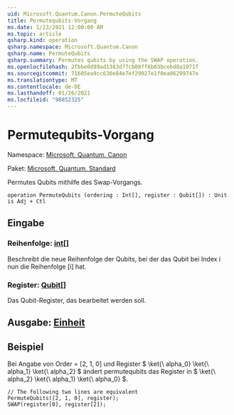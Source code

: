 ```yaml
---
uid: Microsoft.Quantum.Canon.PermuteQubits
title: Permutequbits-Vorgang
ms.date: 1/23/2021 12:00:00 AM
ms.topic: article
qsharp.kind: operation
qsharp.namespace: Microsoft.Quantum.Canon
qsharp.name: PermuteQubits
qsharp.summary: Permutes qubits by using the SWAP operation.
ms.openlocfilehash: 2fbbe0d99ad1383d77cb08ff6b03bcebd8a1971f
ms.sourcegitcommit: 71605ea9cc630e84e7ef29027e1f0ea06299747e
ms.translationtype: MT
ms.contentlocale: de-DE
ms.lasthandoff: 01/26/2021
ms.locfileid: "98852325"
---
```

# <a name="permutequbits-operation"></a>Permutequbits-Vorgang

Namespace: [Microsoft. Quantum. Canon](xref:Microsoft.Quantum.Canon)

Paket: [Microsoft. Quantum. Standard](https://nuget.org/packages/Microsoft.Quantum.Standard)


Permutes Qubits mithilfe des Swap-Vorgangs.

```qsharp
operation PermuteQubits (ordering : Int[], register : Qubit[]) : Unit is Adj + Ctl
```


## <a name="input"></a>Eingabe

### <a name="ordering--int"></a>Reihenfolge: [int](xref:microsoft.quantum.lang-ref.int)[]

Beschreibt die neue Reihenfolge der Qubits, bei der das Qubit bei Index i nun die Reihenfolge [i] hat.


### <a name="register--qubit"></a>Register: [Qubit](xref:microsoft.quantum.lang-ref.qubit)[]

Das Qubit-Register, das bearbeitet werden soll.



## <a name="output--unit"></a>Ausgabe: [Einheit](xref:microsoft.quantum.lang-ref.unit)



## <a name="example"></a>Beispiel

Bei Angabe von Order = [2, 1, 0] und Register $ \ket{\ alpha_0} \ket{\ alpha_1} \ket{\ alpha_2} $ ändert permutequbits das Register in $ \ket{\ alpha_2} \ket{\ alpha_1} \ket{\ alpha_0} $.

```qsharp
// The following two lines are equivalent
PermuteQubits([2, 1, 0], register);
SWAP(register[0], register[2]);
```